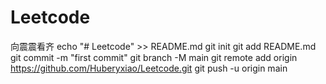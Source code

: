 # Leetcode
向震震看齐
echo "# Leetcode" >> README.md
git init
git add README.md
git commit -m "first commit"
git branch -M main
git remote add origin https://github.com/Huberyxiao/Leetcode.git
git push -u origin main
